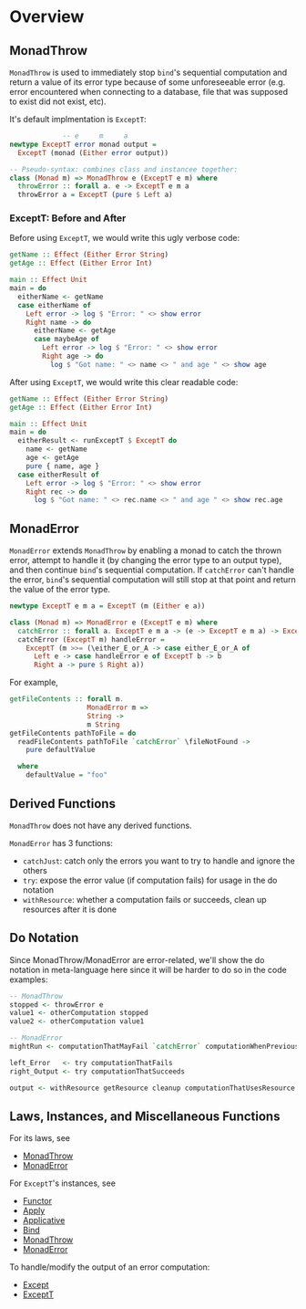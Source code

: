 # Overview

## MonadThrow

`MonadThrow` is used to immediately stop `bind`'s sequential computation and return a value of its error type because of some unforeseeable error (e.g. error encountered when connecting to a database, file that was supposed to exist did not exist, etc).

It's default implmentation is `ExceptT`:
```haskell
             -- e     m     a
newtype ExceptT error monad output =
  ExceptT (monad (Either error output))

-- Pseudo-syntax: combines class and instancee together:
class (Monad m) => MonadThrow e (ExceptT e m) where
  throwError :: forall a. e -> ExceptT e m a
  throwError a = ExceptT (pure $ Left a)
```

### ExceptT: Before and After

Before using `ExceptT`, we would write this ugly verbose code:
```haskell
getName :: Effect (Either Error String)
getAge :: Effect (Either Error Int)

main :: Effect Unit
main = do
  eitherName <- getName
  case eitherName of
    Left error -> log $ "Error: " <> show error
    Right name -> do
      eitherName <- getAge
      case maybeAge of
        Left error -> log $ "Error: " <> show error
        Right age -> do
          log $ "Got name: " <> name <> " and age " <> show age
```

After using `ExceptT`, we would write this clear readable code:
```haskell
getName :: Effect (Either Error String)
getAge :: Effect (Either Error Int)

main :: Effect Unit
main = do
  eitherResult <- runExceptT $ ExceptT do
    name <- getName
    age <- getAge
    pure { name, age }
  case eitherResult of
    Left error -> log $ "Error: " <> show error
    Right rec -> do
      log $ "Got name: " <> rec.name <> " and age " <> show rec.age
```

## MonadError

`MonadError` extends `MonadThrow` by enabling a monad to catch the thrown error, attempt to handle it (by changing the error type to an output type), and then continue `bind`'s sequential computation. If `catchError` can't handle the error, `bind`'s sequential computation will still stop at that point and return the value of the error type.

```haskell
newtype ExceptT e m a = ExceptT (m (Either e a))

class (Monad m) => MonadError e (ExceptT e m) where
  catchError :: forall a. ExceptT e m a -> (e -> ExceptT e m a) -> ExceptT e m a
  catchError (ExceptT m) handleError =
    ExceptT (m >>= (\either_E_or_A -> case either_E_or_A of
      Left e -> case handleError e of ExceptT b -> b
      Right a -> pure $ Right a))
```

For example,
```haskell
getFileContents :: forall m.
                   MonadError m =>
                   String ->
                   m String
getFileContents pathToFile = do
  readFileContents pathToFile `catchError` \fileNotFound ->
    pure defaultValue

  where
    defaultValue = "foo"
```

## Derived Functions

`MonadThrow` does not have any derived functions.

`MonadError` has 3 functions:
- `catchJust`: catch only the errors you want to try to handle and ignore the others
- `try`: expose the error value (if computation fails) for usage in the do notation
- `withResource`: whether a computation fails or succeeds, clean up resources after it is done

## Do Notation

Since MonadThrow/MonadError are error-related, we'll show the do notation in meta-language here since it will be harder to do so in the code examples:
```haskell
-- MonadThrow
stopped <- throwError e
value1 <- otherComputation stopped
value2 <- otherComputation value1

-- MonadError
mightRun <- computationThatMayFail `catchError` computationWhenPreviousFailed

left_Error   <- try computationThatFails
right_Output <- try computationThatSucceeds

output <- withResource getResource cleanup computationThatUsesResource
```

## Laws, Instances, and Miscellaneous Functions

For its laws, see
- [MonadThrow](https://pursuit.purescript.org/packages/purescript-transformers/4.1.0/docs/Control.Monad.Error.Class#t:MonadThrow)
- [MonadError](https://pursuit.purescript.org/packages/purescript-transformers/4.1.0/docs/Control.Monad.Error.Class#t:MonadError)

For `ExceptT`'s instances, see
- [Functor](https://github.com/purescript/purescript-transformers/blob/v4.1.0/src/Control/Monad/Except/Trans.purs#L55)
- [Apply](https://github.com/purescript/purescript-transformers/blob/v4.1.0/src/Control/Monad/Except/Trans.purs#L58)
- [Applicative](https://github.com/purescript/purescript-transformers/blob/v4.1.0/src/Control/Monad/Except/Trans.purs#L61)
- [Bind](https://github.com/purescript/purescript-transformers/blob/v4.1.0/src/Control/Monad/Except/Trans.purs#L64)
- [MonadThrow](https://github.com/purescript/purescript-transformers/blob/v4.1.0/src/Control/Monad/Except/Trans.purs#L111)
- [MonadError](https://github.com/purescript/purescript-transformers/blob/v4.1.0/src/Control/Monad/Except/Trans.purs#L114)

To handle/modify the output of an error computation:
- [Except](https://pursuit.purescript.org/packages/purescript-transformers/4.1.0/docs/Control.Monad.Except#v:runExcept)
- [ExceptT](https://pursuit.purescript.org/packages/purescript-transformers/4.1.0/docs/Control.Monad.Except.Trans#v:runExceptT)
